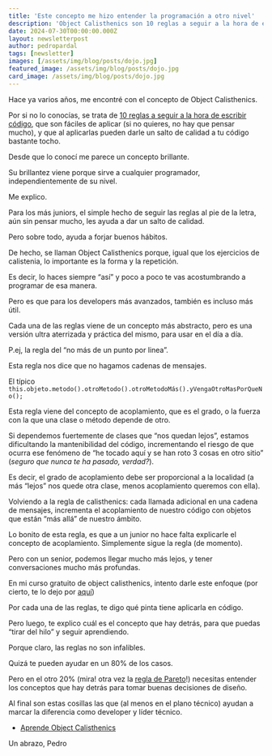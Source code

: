 ```yaml
---
title: 'Este concepto me hizo entender la programación a otro nivel'
description: 'Object Calisthenics son 10 reglas a seguir a la hora de escribir código que al aplicarlas pueden darle un salto de calidad a tu código.'
date: 2024-07-30T00:00:00.000Z
layout: newsletterpost
author: pedropardal
tags: [newsletter]
images: [/assets/img/blog/posts/dojo.jpg]
featured_image: /assets/img/blog/posts/dojo.jpg
card_image: /assets/img/blog/posts/dojo.jpg
---
```


Hace ya varios años, me encontré con el concepto de Object Calisthenics.

Por si no lo conocías, se trata de [10 reglas a seguir a la hora de escribir código](https://www.cs.helsinki.fi/u/luontola/tdd-2009/ext/ObjectCalisthenics.pdf), que son fáciles de aplicar (si no quieres, no hay que pensar mucho), y que al aplicarlas pueden darle un salto de calidad a tu código bastante tocho.

Desde que lo conocí me parece un concepto brillante.

Su brillantez viene porque sirve a cualquier programador, independientemente de su nivel.

Me explico.

Para los más juniors, el simple hecho de seguir las reglas al pie de la letra, aún sin pensar mucho, les ayuda a dar un salto de calidad.

Pero sobre todo, ayuda a forjar buenos hábitos.

De hecho, se llaman Object Calisthenics porque, igual que los ejercicios de calistenia, lo importante es la forma y la repetición.

Es decir, lo haces siempre “así” y poco a poco te vas acostumbrando a programar de esa manera.

Pero es que para los developers más avanzados, también es incluso más útil.

Cada una de las reglas viene de un concepto más abstracto, pero es una versión ultra aterrizada y práctica del mismo, para usar en el día a día.

P.ej, la regla del “no más de un punto por linea”.

Esta regla nos dice que no hagamos cadenas de mensajes.

El típico `this.objeto.metodo().otroMetodo().otroMetodoMás().yVengaOtroMasPorQueNo();`

Esta regla viene del concepto de acoplamiento, que es el grado, o la fuerza con la que una clase o método depende de otro.

Si dependemos fuertemente de clases que “nos quedan lejos”, estamos dificultando la mantenibilidad del código, incrementando el riesgo de que ocurra ese fenómeno de “he tocado aquí y se han roto 3 cosas en otro sitio” (*seguro que nunca te ha pasado, verdad?*).

Es decir, el grado de acoplamiento debe ser proporcional a la localidad (a más “lejos” nos quede otra clase, menos acoplamiento queremos con ella).

Volviendo a la regla de calisthenics: cada llamada adicional en una cadena de mensajes, incrementa el acoplamiento de nuestro código con objetos que están “más allá” de nuestro ámbito.

Lo bonito de esta regla, es que a un junior no hace falta explicarle el concepto de acoplamiento. Simplemente sigue la regla (de momento).

Pero con un senior, podemos llegar mucho más lejos, y tener conversaciones mucho más profundas.

En mi curso gratuito de object calisthenics, intento darle este enfoque (por cierto, te lo dejo por [aquí](https://academia.exeal.com/courses/object-calisthenics))

Por cada una de las reglas, te digo qué pinta tiene aplicarla en código.

Pero luego, te explico cuál es el concepto que hay detrás, para que puedas “tirar del hilo” y seguir aprendiendo.

Porque claro, las reglas no son infalibles.

Quizá te pueden ayudar en un 80% de los casos.

Pero en el otro 20% (mira! otra vez la [regla de Pareto](https://es.wikipedia.org/wiki/Principio_de_Pareto)!) necesitas entender los conceptos que hay detrás para tomar buenas decisiones de diseño.

Al final son estas cosillas las que (al menos en el plano técnico) ayudan a marcar la diferencia como developer y líder técnico.
 
- [Aprende Object Calisthenics](https://academia.exeal.com/courses/object-calisthenics?utm_source=newsletter&utm_medium=email)

Un abrazo,
Pedro
